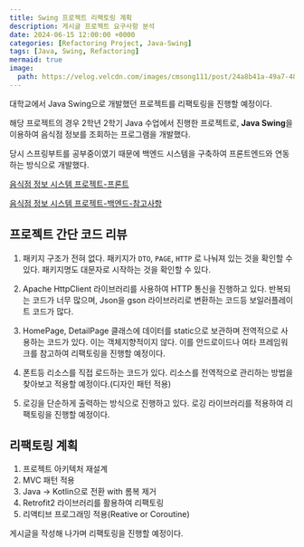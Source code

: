 ```yaml
---
title: Swing 프로젝트 리팩토링 계획 
description: 게시글 프로젝트 요구사항 분석
date: 2024-06-15 12:00:00 +0000
categories: [Refactoring Project, Java-Swing]
tags: [Java, Swing, Refactoring]
mermaid: true
image:
  path: https://velog.velcdn.com/images/cmsong111/post/24a8b41a-49a7-4813-87f2-fe4b172fa200/image.png
---
```


대학교에서 Java Swing으로 개발했던 프로젝트를 리팩토링을 진행할 예정이다.

해당 프로젝트의 경우 2학년 2학기 Java 수업에서 진행한 프로젝트로, **Java Swing**을 이용하여 음식점 정보를 조회하는 프로그램을 개발했다.

당시 스프링부트를 공부중이였기 때문에 백엔드 시스템을 구축하여 프론트엔드와 연동하는 방식으로 개발했다.

[음식점 정보 시스템 프로젝트-프론트](https://github.com/cmsong111/Restaurant-information-system/tree/main)

[음식점 정보 시스템 프로젝트-백엔드-참고사항](https://github.com/cmsong111/Restaurant-information-system-server/tree/main)

## 프로젝트 간단 코드 리뷰

1. 패키지 구조가 전혀 없다.
   패키지가 `DTO`, `PAGE`, `HTTP` 로 나눠져 있는 것을 확인할 수 있다.
   패키지명도 대문자로 시작하는 것을 확인할 수 있다.

2. Apache HttpClient 라이브러리를 사용하여 HTTP 통신을 진행하고 있다.
   반복되는 코드가 너무 많으며, Json을 gson 라이브러리로 변환하는 코드등 보일러플레이트 코드가 많다.

3. HomePage, DetailPage 클래스에 데이터를 static으로 보관하며 전역적으로 사용하는 코드가 있다.
   이는 객체지향적이지 않다.
   이를 안드로이드나 여타 프레임워크를 참고하여 리팩토링을 진행할 예정이다.

4. 폰트등 리소스를 직접 로드하는 코드가 있다.
   리소스를 전역적으로 관리하는 방법을 찾아보고 적용할 예정이다.(디자인 패턴 적용)

5. 로깅을 단순하게 출력하는 방식으로 진행하고 있다.
   로깅 라이브러리를 적용하여 리팩토링을 진행할 예정이다.

## 리팩토링 계획

1. 프로젝트 아키텍처 재설계
2. MVC 패턴 적용
3. Java -> Kotlin으로 전환 with 롬복 제거
4. Retrofit2 라이브러리를 활용하여 리팩토링
5. 리액티브 프로그래밍 적용(Reative or Coroutine)

게시글을 작성해 나가며 리팩토링을 진행할 예정이다.
